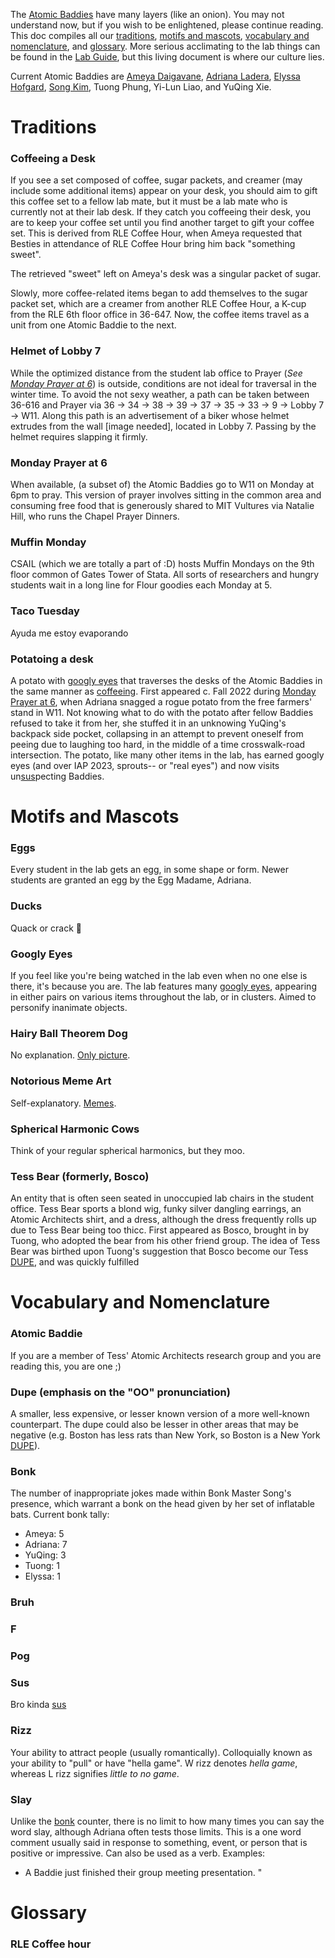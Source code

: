 The [Atomic Baddies](#atomic-baddie) have many layers (like an onion). You may not understand now, but if you wish to be enlightened, please continue reading. This doc compiles all our [traditions](#traditions), [motifs and mascots](#motifs-and-mascots), [vocabulary and nomenclature](vocabulary-and-nomenclature), and [glossary](#glossary). More serious acclimating to the lab things can be found in the [Lab Guide](https://docs.google.com/document/d/1lKayYaAPpht888L6OrTDPlhF_X8ZywD6t9jxhjNqkak/edit#heading=h.vbdyl0a6xx01), but this living document is where our culture lies.

Current Atomic Baddies are [Ameya Daigavane](https://ameya98.github.io/), [Adriana Ladera](https://adrianaladera.github.io/), [Elyssa Hofgard](https://www.linkedin.com/in/elyssa-hofgard12/), [Song Kim](https://songkim.me/), Tuong Phung, Yi-Lun Liao, and YuQing Xie.

# Traditions
### Coffeeing a Desk
If you see a set composed of coffee, sugar packets, and creamer (may include some additional items) appear on your desk, you should aim to gift this coffee set to a fellow lab mate, but it must be a lab mate who is currently not at their lab desk. If they catch you coffeeing their desk, you are to keep your coffee set until you find another target to gift your coffee set. This is derived from RLE Coffee Hour, when Ameya requested that Besties in attendance of RLE Coffee Hour bring him back "something sweet". 

The retrieved "sweet" left on Ameya's desk was a singular packet of sugar.

Slowly, more coffee-related items began to add themselves to the sugar packet set, which are a creamer from another RLE Coffee Hour, a K-cup from the RLE 6th floor office in 36-647. Now, the coffee items travel as a unit from one Atomic Baddie to the next.

### Helmet of Lobby 7
While the optimized distance from the student lab office to Prayer (*See [Monday Prayer at 6](#monday-prayer-at-6)*) is outside, conditions are not ideal for traversal in the winter time. To avoid the not sexy weather, a path can be taken between 36-616 and Prayer via 36 → 34 → 38 → 39 → 37 → 35 → 33 → 9 → Lobby 7 → W11. Along this path is an advertisement of a biker whose helmet extrudes from the wall [image needed], located in Lobby 7. Passing by the helmet requires slapping it firmly.

### Monday Prayer at 6
When available, (a subset of) the Atomic Baddies go to W11 on Monday at 6pm to pray. This version of prayer involves sitting in the common area and consuming free food that is generously shared to MIT Vultures via Natalie Hill, who runs the Chapel Prayer Dinners.

### Muffin Monday
CSAIL (which we are totally a part of :D) hosts Muffin Mondays on the 9th floor common of Gates Tower of Stata. All sorts of researchers and hungry students wait in a long line for Flour goodies each Monday at 5.

### Taco Tuesday
Ayuda me estoy evaporando

### Potatoing a desk 
A potato with [googly eyes](#googly-eyes) that traverses the desks of the Atomic Baddies in the same manner as [coffeeing](#coffeeing-a-desk). First appeared c. Fall 2022 during [Monday Prayer at 6](#monday-prayer-at-6), when Adriana snagged a rogue potato from the free farmers' stand in W11. Not knowing what to do with the potato after fellow Baddies refused to take it from her, she stuffed it in an unknowing YuQing's backpack side pocket, collapsing in an attempt to prevent oneself from peeing due to laughing too hard, in the middle of a time crosswalk-road intersection. The potato, like many other items in the lab, has earned googly eyes (and over IAP 2023, sprouts-- or "real eyes") and now visits un[sus](#sus)pecting Baddies.

# Motifs and Mascots
### Eggs
Every student in the lab gets an egg, in some shape or form. Newer students are granted an egg by the Egg Madame, Adriana.
### Ducks
Quack or crack 👀
### Googly Eyes
If you feel like you're being watched in the lab even when no one else is there, it's because you are. The lab features many [googly eyes](https://github.com/adrianaladera/atomic-baddies-lore/blob/main/static/googly-eyes.JPG), appearing in either pairs on various items throughout the lab, or in clusters. Aimed to personify inanimate objects.
### Hairy Ball Theorem Dog
No explanation. [Only picture](https://github.com/adrianaladera/atomic-baddies-lore/blob/main/static/hariy-ball-dog.webp).
### Notorious Meme Art
Self-explanatory. [Memes](https://github.com/adrianaladera/atomic-baddies-lore/blob/main/static/meme-walls.jpg).
### Spherical Harmonic Cows
Think of your regular spherical harmonics, but they moo. 

### Tess Bear (formerly, Bosco)
An entity that is often seen seated in unoccupied lab chairs in the student office. Tess Bear sports a blond wig, funky silver dangling earrings, an Atomic Architects shirt, and a dress, although the dress frequently rolls up due to Tess Bear being too thicc. First appeared as Bosco, brought in by Tuong, who adopted the bear from his other friend group. The idea of Tess Bear was birthed upon Tuong's suggestion that Bosco become our Tess [DUPE](#dupe), and was quickly fulfilled

# Vocabulary and Nomenclature
### Atomic Baddie
If you are a member of Tess' Atomic Architects research group and you are reading this, you are one ;)
### Dupe (emphasis on the "OO" pronunciation)
A smaller, less expensive, or lesser known version of a more well-known counterpart. The dupe could also be lesser in other areas that may be negative (e.g. Boston has less rats than New York, so Boston is a New York [DUPE](https://www.tiktok.com/t/ZTRsccGA1/)).

### Bonk
The number of inappropriate jokes made within Bonk Master Song's presence, which warrant a bonk on the head given by her set of inflatable bats. Current bonk tally:
- Ameya: 5
- Adriana: 7
- YuQing: 3
- Tuong: 1
- Elyssa: 1
### Bruh
### F
### Pog
### Sus
Bro kinda [sus](https://docs.e3nn.org/en/stable/api/math/math.html?highlight=Unit%20step#e3nn.math.soft_unit_step)
### Rizz
Your ability to attract people (usually romantically). Colloquially known as your ability to "pull" or have "hella game". W rizz denotes *hella game*, whereas L rizz signifies *little to no game*.
### Slay
Unlike the [bonk](#bonk) counter, there is no limit to how many times you can say the word slay, although Adriana often tests those limits. This is a one word comment usually said in response to something, event, or person that is positive or impressive. Can also be used as a verb. Examples:
- A Baddie just finished their group meeting presentation. "

# Glossary
### RLE Coffee hour
